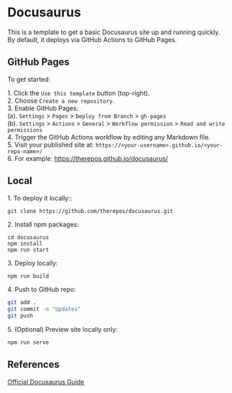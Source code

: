 # Docusaurus

This is a template to get a basic Docusaurus site up and running quickly.  
By default, it deploys via GitHub Actions to GitHub Pages.

## GitHub Pages
To get started:

1\. Click the `Use this template` button (top-right).  
2\. Choose `Create a new repository`.  
3\. Enable GitHub Pages:  
(a)\. `Settings` > `Pages` > `Deploy from Branch` > `gh-pages`  
(b)\. `Settings` > `Actions` > `General` > `Workflow permission` > `Read and write permissions`  
4\. Trigger the GitHub Actions workflow by editing any Markdown file.  
5\. Visit your published site at: `https://<your-username>.github.io/<your-repo-name>/`  
6\. For example: https://therepos.github.io/docusaurus/

## Local 
1\. To deploy it locally::  
```
git clone https://github.com/therepos/docusaurus.git
```

2\. Install npm packages:
```
cd docusaurus
npm install
npm run start
```

3\. Deploy locally:
```bash
npm run build
```

4\. Push to GitHub repo:
```bash
git add . 
git commit -m "Updates"
git push
```

5\. (Optional) Preview site locally only:
```bash
npm run serve
```

## References
[Official Docusaurus Guide](https://docusaurus.io/docs)
